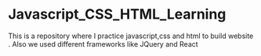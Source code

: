 # Javascript_CSS_HTML_Learning
This is a repository where I practice javascript,css and html to build website . Also we used different frameworks like JQuery and React
